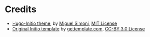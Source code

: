 # Credits

* [Hugo-Initio theme](https://github.com/miguelsimoni/hugo-initio/), by [Miguel Simoni](https://miguelsimoni.xyz/), [MIT License](https://github.com/miguelsimoni/hugo-initio/blob/master/LICENSE.md)
* [Original Initio template](http://www.gettemplate.com/info/initio/) by [gettemplate.com](http://www.gettemplate.com/), [CC-BY 3.0 License](http://creativecommons.org/licenses/by/3.0/)

